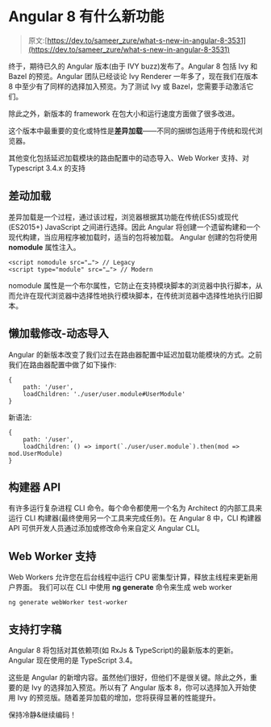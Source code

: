 # Angular 8 有什么新功能

> 原文:[https://dev.to/sameer_zure/what-s-new-in-angular-8-3531](https://dev.to/sameer_zure/what-s-new-in-angular-8-3531)

终于，期待已久的 Angular 版本(由于 IVY buzz)发布了。Angular 8 包括 Ivy 和 Bazel 的预览。Angular 团队已经谈论 Ivy Renderer 一年多了，现在我们在版本 8 中至少有了同样的选择加入预览。为了测试 Ivy 或 Bazel，您需要手动激活它们。

除此之外，新版本的 framework 在包大小和运行速度方面做了很多改进。

这个版本中最重要的变化或特性是**差异加载**——不同的捆绑包适用于传统和现代浏览器。

其他变化包括延迟加载模块的路由配置中的动态导入、Web Worker 支持、对 Typescript 3.4.x 的支持

## [](#differential-loading)差动加载

差异加载是一个过程，通过该过程，浏览器根据其功能在传统(ES5)或现代(ES2015+) JavaScript 之间进行选择。因此 Angular 将创建一个遗留构建和一个现代构建，当应用程序被加载时，适当的包将被加载。
Angular 创建的包将使用 **nomodule** 属性注入。

```
<script nomodule src="…"> // Legacy
<script type="module" src="…"> // Modern 
```

nomodule 属性是一个布尔属性，它防止在支持模块脚本的浏览器中执行脚本，从而允许在现代浏览器中选择性地执行模块脚本，在传统浏览器中选择性地执行旧脚本。

## [](#lazy-loading-changes-dynamic-imports)懒加载修改-动态导入

Angular 的新版本改变了我们过去在路由器配置中延迟加载功能模块的方式。之前我们在路由器配置中做了如下操作:

```
{
    path: '/user',
    loadChildren: './user/user.module#UserModule'
} 
```

新语法:

```
{
    path: '/user',
    loadChildren: () => import(`./user/user.module`).then(mod => mod.UserModule)
} 
```

## [](#builder-apis)构建器 API

有许多运行复杂进程 CLI 命令。每个命令都使用一个名为 Architect 的内部工具来运行 CLI 构建器(最终使用另一个工具来完成任务)。在 Angular 8 中，CLI 构建器 API 可供开发人员通过添加或修改命令来自定义 Angular CLI。

## [](#web-worker-support)Web Worker 支持

Web Workers 允许您在后台线程中运行 CPU 密集型计算，释放主线程来更新用户界面。
我们可以在 CLI
中使用 **ng generate** 命令来生成 web worker

```
ng generate webWorker test-worker 
```

## [](#support-for-typescript)支持打字稿

Angular 8 将包括对其依赖项(如 RxJs & TypeScript)的最新版本的更新。Angular 现在使用的是 TypeScript 3.4。

这些是 Angular 的新增内容。虽然他们很好，但他们不是很关键。除此之外，重要的是 Ivy 的选择加入预览。所以有了 Angular 版本 8，你可以选择加入开始使用 Ivy 的预览版。随着差异加载的增加，您将获得显著的性能提升。

保持冷静&继续编码！